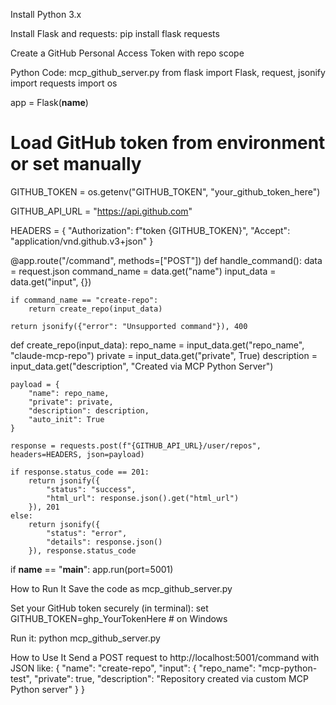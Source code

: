 Install Python 3.x

Install Flask and requests:
pip install flask requests

Create a GitHub Personal Access Token with repo scope

Python Code: mcp_github_server.py
from flask import Flask, request, jsonify
import requests
import os

app = Flask(__name__)

# Load GitHub token from environment or set manually
GITHUB_TOKEN = os.getenv("GITHUB_TOKEN", "your_github_token_here")

GITHUB_API_URL = "https://api.github.com"

HEADERS = {
    "Authorization": f"token {GITHUB_TOKEN}",
    "Accept": "application/vnd.github.v3+json"
}


@app.route("/command", methods=["POST"])
def handle_command():
    data = request.json
    command_name = data.get("name")
    input_data = data.get("input", {})

    if command_name == "create-repo":
        return create_repo(input_data)

    return jsonify({"error": "Unsupported command"}), 400


def create_repo(input_data):
    repo_name = input_data.get("repo_name", "claude-mcp-repo")
    private = input_data.get("private", True)
    description = input_data.get("description", "Created via MCP Python Server")

    payload = {
        "name": repo_name,
        "private": private,
        "description": description,
        "auto_init": True
    }

    response = requests.post(f"{GITHUB_API_URL}/user/repos", headers=HEADERS, json=payload)

    if response.status_code == 201:
        return jsonify({
            "status": "success",
            "html_url": response.json().get("html_url")
        }), 201
    else:
        return jsonify({
            "status": "error",
            "details": response.json()
        }), response.status_code


if __name__ == "__main__":
    app.run(port=5001)

How to Run It
Save the code as mcp_github_server.py

Set your GitHub token securely (in terminal):
set GITHUB_TOKEN=ghp_YourTokenHere  # on Windows

Run it:
python mcp_github_server.py

How to Use It
Send a POST request to http://localhost:5001/command with JSON like:
{
  "name": "create-repo",
  "input": {
    "repo_name": "mcp-python-test",
    "private": true,
    "description": "Repository created via custom MCP Python server"
  }
}


